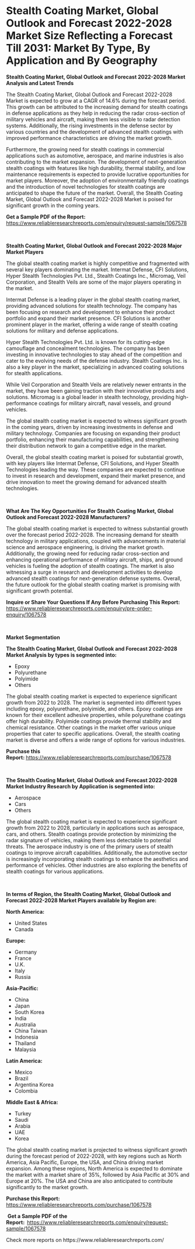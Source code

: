 <p><h1>Stealth Coating Market, Global Outlook and Forecast 2022-2028 Market Size Reflecting a Forecast Till 2031: Market By Type, By Application and By Geography</h1></p><p><strong>Stealth Coating Market, Global Outlook and Forecast 2022-2028 Market Analysis and Latest Trends</strong></p>
<p><p>The Stealth Coating Market, Global Outlook and Forecast 2022-2028 Market is expected to grow at a CAGR of 14.6% during the forecast period. This growth can be attributed to the increasing demand for stealth coatings in defense applications as they help in reducing the radar cross-section of military vehicles and aircraft, making them less visible to radar detection systems. Additionally, the rising investments in the defense sector by various countries and the development of advanced stealth coatings with improved performance characteristics are driving the market growth.</p><p>Furthermore, the growing need for stealth coatings in commercial applications such as automotive, aerospace, and marine industries is also contributing to the market expansion. The development of next-generation stealth coatings with features like high durability, thermal stability, and low maintenance requirements is expected to provide lucrative opportunities for market players. Moreover, the adoption of environmentally friendly coatings and the introduction of novel technologies for stealth coatings are anticipated to shape the future of the market. Overall, the Stealth Coating Market, Global Outlook and Forecast 2022-2028 Market is poised for significant growth in the coming years.</p></p>
<p><strong>Get a Sample PDF of the Report:&nbsp;</strong> <a href="https://www.reliableresearchreports.com/enquiry/request-sample/1067578">https://www.reliableresearchreports.com/enquiry/request-sample/1067578</a></p>
<p>&nbsp;</p>
<p><strong>Stealth Coating Market, Global Outlook and Forecast 2022-2028 Major Market Players</strong></p>
<p><p>The global stealth coating market is highly competitive and fragmented with several key players dominating the market. Intermat Defense, CFI Solutions, Hyper Stealth Technologies Pvt. Ltd., Stealth Coatings Inc., Micromag, Veil Corporation, and Stealth Veils are some of the major players operating in the market.</p><p>Intermat Defense is a leading player in the global stealth coating market, providing advanced solutions for stealth technology. The company has been focusing on research and development to enhance their product portfolio and expand their market presence. CFI Solutions is another prominent player in the market, offering a wide range of stealth coating solutions for military and defense applications.</p><p>Hyper Stealth Technologies Pvt. Ltd. is known for its cutting-edge camouflage and concealment technologies. The company has been investing in innovative technologies to stay ahead of the competition and cater to the evolving needs of the defense industry. Stealth Coatings Inc. is also a key player in the market, specializing in advanced coating solutions for stealth applications.</p><p>While Veil Corporation and Stealth Veils are relatively newer entrants in the market, they have been gaining traction with their innovative products and solutions. Micromag is a global leader in stealth technology, providing high-performance coatings for military aircraft, naval vessels, and ground vehicles.</p><p>The global stealth coating market is expected to witness significant growth in the coming years, driven by increasing investments in defense and military technology. Companies are focusing on expanding their product portfolio, enhancing their manufacturing capabilities, and strengthening their distribution network to gain a competitive edge in the market.</p><p>Overall, the global stealth coating market is poised for substantial growth, with key players like Intermat Defense, CFI Solutions, and Hyper Stealth Technologies leading the way. These companies are expected to continue to invest in research and development, expand their market presence, and drive innovation to meet the growing demand for advanced stealth technologies.</p></p>
<p>&nbsp;</p>
<p><strong>What Are The Key Opportunities For Stealth Coating Market, Global Outlook and Forecast 2022-2028 Manufacturers?</strong></p>
<p><p>The global stealth coating market is expected to witness substantial growth over the forecast period 2022-2028. The increasing demand for stealth technology in military applications, coupled with advancements in material science and aerospace engineering, is driving the market growth. Additionally, the growing need for reducing radar cross-section and enhancing operational performance of military aircraft, ships, and ground vehicles is fueling the adoption of stealth coatings. The market is also witnessing a surge in research and development activities to develop advanced stealth coatings for next-generation defense systems. Overall, the future outlook for the global stealth coating market is promising with significant growth potential.</p></p>
<p><strong>Inquire or Share Your Questions If Any Before Purchasing This Report:</strong> <a href="https://www.reliableresearchreports.com/enquiry/pre-order-enquiry/1067578">https://www.reliableresearchreports.com/enquiry/pre-order-enquiry/1067578</a></p>
<p>&nbsp;</p>
<p><strong>Market Segmentation</strong></p>
<p><strong>The Stealth Coating Market, Global Outlook and Forecast 2022-2028 Market Analysis by types is segmented into:</strong></p>
<p><ul><li>Epoxy</li><li>Polyurethane</li><li>Polyimide</li><li>Others</li></ul></p>
<p><p>The global stealth coating market is expected to experience significant growth from 2022 to 2028. The market is segmented into different types including epoxy, polyurethane, polyimide, and others. Epoxy coatings are known for their excellent adhesive properties, while polyurethane coatings offer high durability. Polyimide coatings provide thermal stability and chemical resistance. Other coatings in the market offer various unique properties that cater to specific applications. Overall, the stealth coating market is diverse and offers a wide range of options for various industries.</p></p>
<p><strong>Purchase this Report:&nbsp;</strong><a href="https://www.reliableresearchreports.com/purchase/1067578">https://www.reliableresearchreports.com/purchase/1067578</a></p>
<p>&nbsp;</p>
<p><strong>The Stealth Coating Market, Global Outlook and Forecast 2022-2028 Market Industry Research by Application is segmented into:</strong></p>
<p><ul><li>Aerospace</li><li>Cars</li><li>Others</li></ul></p>
<p><p>The global stealth coating market is expected to experience significant growth from 2022 to 2028, particularly in applications such as aerospace, cars, and others. Stealth coatings provide protection by minimizing the radar signature of vehicles, making them less detectable to potential threats. The aerospace industry is one of the primary users of stealth coatings to improve aircraft capabilities. Additionally, the automotive sector is increasingly incorporating stealth coatings to enhance the aesthetics and performance of vehicles. Other industries are also exploring the benefits of stealth coatings for various applications.</p></p>
<p>&nbsp;</p>
<p><strong>In terms of Region, the Stealth Coating Market, Global Outlook and Forecast 2022-2028 Market Players available by Region are:</strong></p>
<p>
    <p> <strong> North America: </strong>
        <ul>
            <li>United States</li>
            <li>Canada</li>
        </ul>
        </p> 
    <p> <strong> Europe: </strong>
        <ul>
            <li>Germany</li>
            <li>France</li>
            <li>U.K.</li>
            <li>Italy</li>
            <li>Russia</li>
        </ul>
        </p> 
    <p> <strong> Asia-Pacific: </strong>
        <ul>
            <li>China</li>
            <li>Japan</li>
            <li>South Korea</li>
            <li>India</li>
            <li>Australia</li>
            <li>China Taiwan</li>
            <li>Indonesia</li>
            <li>Thailand</li>
            <li>Malaysia</li>
        </ul>
        </p> 
    <p> <strong> Latin America: </strong>
        <ul>
            <li>Mexico</li>
            <li>Brazil</li>
            <li>Argentina Korea</li>
            <li>Colombia</li>
        </ul>
        </p> 
    <p> <strong> Middle East & Africa: </strong>
        <ul>
            <li>Turkey</li>
            <li>Saudi</li>
            <li>Arabia</li>
            <li>UAE</li>
            <li>Korea</li>
        </ul>
    </p>
    </p>
<p><p>The global stealth coating market is projected to witness significant growth during the forecast period of 2022-2028, with key regions such as North America, Asia Pacific, Europe, the USA, and China driving market expansion. Among these regions, North America is expected to dominate the market with a market share of 35%, followed by Asia Pacific at 30% and Europe at 20%. The USA and China are also anticipated to contribute significantly to the market growth.</p></p>
<p><strong>Purchase this Report: </strong><a href="https://www.reliableresearchreports.com/purchase/1067578">https://www.reliableresearchreports.com/purchase/1067578</a></p>
<p>&nbsp;<strong>Get a Sample PDF of the Report:&nbsp;&nbsp;</strong><a href="https://www.reliableresearchreports.com/enquiry/request-sample/1067578">https://www.reliableresearchreports.com/enquiry/request-sample/1067578</a></p>
<p><strong></strong></p>
<p>Check more reports on https://www.reliableresearchreports.com/</p>
